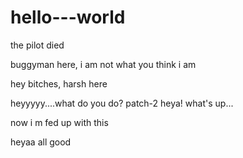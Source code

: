 # hello---world
the pilot died

buggyman here, i am not what you think i am

hey bitches, harsh here

 heyyyyy....what do you do?
 patch-2
heya! what's up...

now i m fed up with this



heyaa all good
